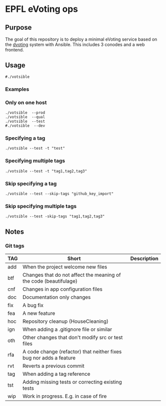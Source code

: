 # EPFL eVoting ops


## Purpose

The goal of this repository is to deploy a minimal eVoting service based on 
the [dvoting](https://github.com/dedis/d-voting) system with Ansible. This includes 3 conodes and a web 
frontend.

## Usage

```
#./votsible
```

### Examples

### Only on one host

```
./votsible  --prod
./votsible  --qual
./votsible  --test
#./votsible  --dev
```

### Specifying a tag

```
./votsible --test -t "test"
```

### Specifying multiple tags

```
./votsible --test -t "tag1,tag2,tag3"
```

### Skip specifying a tag

```
./votsible --test --skip-tags "github_key_import"
```

### Skip specifying multiple tags

```
./votsible --test -skip-tags "tag1,tag2,tag3"
```


## Notes

### Git tags
| TAG | Short | Description |
| --- | ----- | ----------- |
| add | When the project welcome new files
| btf | Changes that do not affect the meaning of the code (beautifulage)
| cnf | Changes in app configuration files
| doc | Documentation only changes
| fix | A bug fix
| fea | A new feature
| hoc | Repository cleanup (HouseCleaning)
| ign | When adding a .gitignore file or similar
| oth | Other changes that don't modify src or test files
| rfa | A code change (refactor) that neither fixes bug nor adds a feature
| rvt | Reverts a previous commit
| tag | When adding a tag reference
| tst | Adding missing tests or correcting existing tests
| wip | Work in progress. E.g. in case of fire
